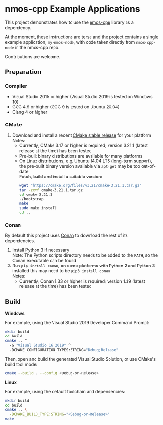# nmos-cpp Example Applications

This project demonstrates how to use the [nmos-cpp](https://github.com/sony/nmos-cpp) library as a dependency.

At the moment, these instructions are terse and the project contains a single example application, `my-nmos-node`, with code taken directly from `nmos-cpp-node` in the nmos-cpp repo.

Contributions are welcome.

## Preparation

### Compiler

* Visual Studio 2015 or higher (Visual Studio 2019 is tested on Windows 10)
* GCC 4.9 or higher (GCC 9 is tested on Ubuntu 20.04)
* Clang 4 or higher

### CMake

1. Download and install a recent [CMake stable release](https://cmake.org/download/#latest) for your platform  
   Notes:
   - Currently, CMake 3.17 or higher is required; version 3.21.1 (latest release at the time) has been tested
   - Pre-built binary distributions are available for many platforms
   - On Linux distributions, e.g. Ubuntu 14.04 LTS (long-term support), the pre-built binary version available via ``apt-get`` may be too out-of-date  
     Fetch, build and install a suitable version:  
     ```sh
     wget "https://cmake.org/files/v3.21/cmake-3.21.1.tar.gz"
     tar -zxvf cmake-3.21.1.tar.gz
     cd cmake-3.21.1
     ./bootstrap
     make
     sudo make install
     cd ..
     ```

### Conan

By default this project uses [Conan](https://conan.io) to download the rest of its dependencies.

1. Install Python 3 if necessary  
   Note: The Python scripts directory needs to be added to the `PATH`, so the Conan executable can be found
2. Run `pip install conan`, on some platforms with Python 2 and Python 3 installed this may need to be `pip3 install conan`  
   Notes:
   - Currently, Conan 1.33 or higher is required; version 1.39 (latest release at the time) has been tested

## Build

**Windows**

For example, using the Visual Studio 2019 Developer Command Prompt:

```sh
mkdir build
cd build
cmake .. ^
  -G "Visual Studio 16 2019" ^
  -DCMAKE_CONFIGURATION_TYPES:STRING="Debug;Release"
```

Then, open and build the generated Visual Studio Solution, or use CMake's build tool mode:

```sh
cmake --build . --config <Debug-or-Release>
```

**Linux**

For example, using the default toolchain and dependencies:

```sh
mkdir build
cd build
cmake .. \
  -DCMAKE_BUILD_TYPE:STRING="<Debug-or-Release>"
make
```

